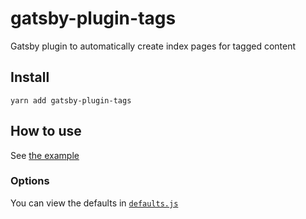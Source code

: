 # gatsby-plugin-tags

Gatsby plugin to automatically create index pages for tagged content

## Install

`yarn add gatsby-plugin-tags`

## How to use

See [the example](https://github.com/rmcfadzean/gatsby-pantry/examples/starter-blog#readme)

### Options

You can view the defaults in [`defaults.js`](https://github.com/rmcfadzean/gatsby-pantry/blob/master/packages/gatsby-plugin-tags/src/defaults.js)
